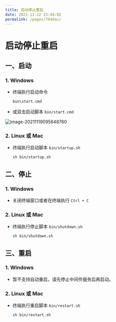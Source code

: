 ```yaml
---
title: 启动停止重启
date: 2021-11-22 15:44:02
permalink: /pages/764dac/
---
```

# 启动停止重启

## 一、启动

### 1. Windows

* 终端执行启动命令

  ```sh
  bin\start.cmd
  ```

* 或双击启动脚本 `bin/start.cmd`

![image-20211119095648760](/api-coord/img/middleware/image-20211119095648760.png)

### 2. Linux 或 Mac

* 终端执行启动脚本 `bin/startup.sh`

  ```sh
  sh bin/startup.sh 
  ```
## 二、停止

### 1. Windows

* 关闭终端窗口或者在终端执行 `Ctrl + C`

### 2. Linux 或 Mac

* 终端执行停止脚本 `bin/shutdown.sh`

  ```sh
  sh bin/shutdown.sh 
  ```
## 三、重启
### 1. Windows

* 暂不支持自动重启，请先停止中间件服务后再启动。

### 2. Linux 或 Mac

* 终端执行重启脚本 `bin/restart.sh`

  ```sh
  sh bin/restart.sh 
  ```

